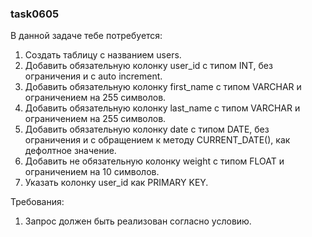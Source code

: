 
### task0605

В данной задаче тебе потребуется:
1. Создать таблицу с названием users.
2. Добавить обязательную колонку user_id с типом INT, без ограничения и с auto increment.
3. Добавить обязательную колонку first_name с типом VARCHAR и ограничением на 255 символов.
4. Добавить обязательную колонку last_name с типом VARCHAR и ограничением на 255 символов.
5. Добавить обязательную колонку date с типом DATE, без ограничения и с обращением к методу CURRENT_DATE(), как дефолтное значение.
6. Добавить не обязательную колонку weight с типом FLOAT и ограничением на 10 символов.
7. Указать колонку user_id как PRIMARY KEY.


Требования:
1.	Запрос должен быть реализован согласно условию.


